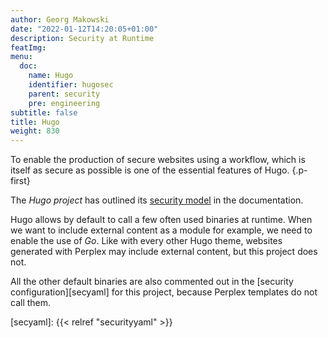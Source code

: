```yaml
---
author: Georg Makowski
date: "2022-01-12T14:20:05+01:00"
description: Security at Runtime
featImg: 
menu:
  doc:
    name: Hugo
    identifier: hugosec
    parent: security
    pre: engineering
subtitle: false
title: Hugo
weight: 830
---
```


To enable the production of secure websites using a workflow, which is itself as secure as possible is one of the essential features of Hugo.
{.p-first} <!--more-->

The _Hugo project_ has outlined its [security model][hugo] in the documentation.

Hugo allows by default to call a few often used binaries at runtime. When we want to include external content as a module for example, we need to enable the use of _Go_. Like with every other Hugo theme, websites generated with Perplex may include external content, but this project does not.

All the other default binaries are also commented out in the [security configuration][secyaml] for this project, because Perplex templates do not call them.

[hugo]: https://gohugo.io/about/security-model "Hugo’s Security Model"
[secyaml]: {{< relref "securityyaml" >}}
